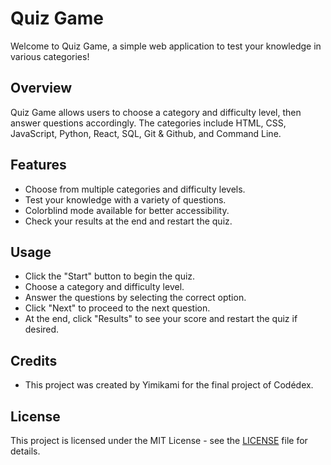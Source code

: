 # Quiz Game

Welcome to Quiz Game, a simple web application to test your knowledge in various categories!

## Overview

Quiz Game allows users to choose a category and difficulty level, then answer questions accordingly. The categories include HTML, CSS, JavaScript, Python, React, SQL, Git & Github, and Command Line.

## Features

- Choose from multiple categories and difficulty levels.
- Test your knowledge with a variety of questions.
- Colorblind mode available for better accessibility.
- Check your results at the end and restart the quiz.

## Usage

- Click the "Start" button to begin the quiz.
- Choose a category and difficulty level.
- Answer the questions by selecting the correct option.
- Click "Next" to proceed to the next question.
- At the end, click "Results" to see your score and restart the quiz if desired.

## Credits

- This project was created by Yimikami for the final project of Codédex.

## License

This project is licensed under the MIT License - see the [LICENSE](LICENSE) file for details.
